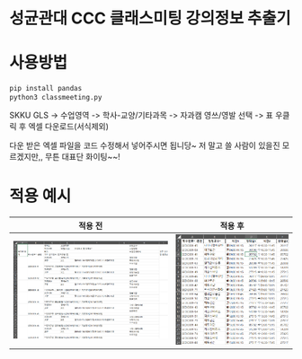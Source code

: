 # 성균관대 CCC 클래스미팅 강의정보 추출기

# 사용방법
```
pip install pandas
python3 classmeeting.py
```

SKKU GLS -> 수업영역 -> 학사-교양/기타과목 -> 자과캠 영쓰/영발 선택 -> 표 우클릭 후 엑셀 다운로드(서식제외)

다운 받은 엑셀 파일을 코드 수정해서 넣어주시면 됩니당~ 
저 말고 쓸 사람이 있을진 모르겠지만,, 무튼 대표단 화이팅~~!

# 적용 예시
| 적용 전                           | 적용 후                           |
|-----------------------------------|-----------------------------------|
| ![before](img/before.png)         | ![after](img/after.png)           |